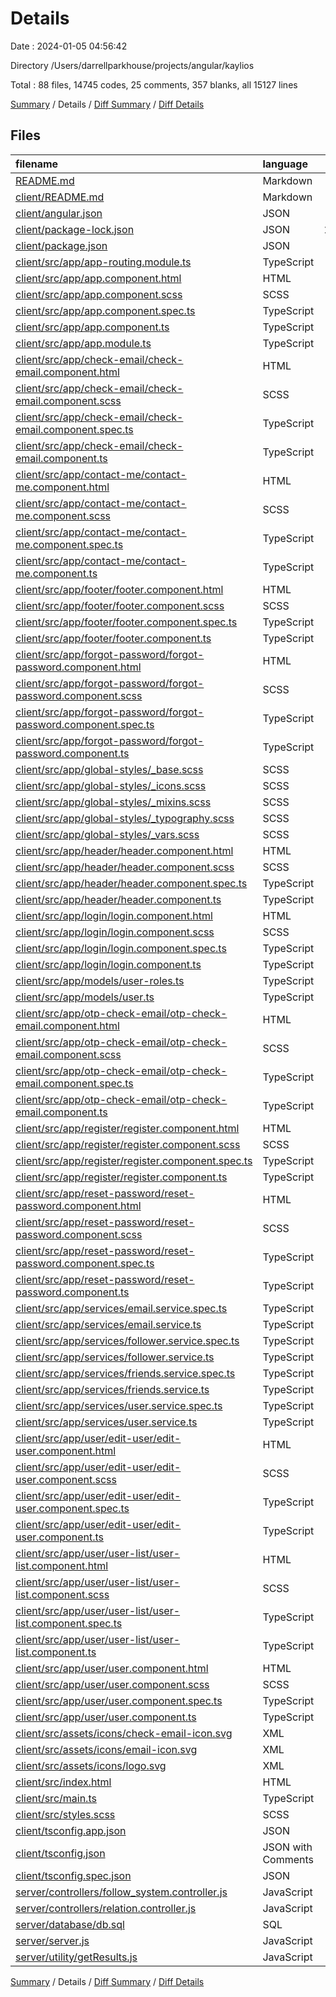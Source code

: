 # Details

Date : 2024-01-05 04:56:42

Directory /Users/darrellparkhouse/projects/angular/kaylios

Total : 88 files,  14745 codes, 25 comments, 357 blanks, all 15127 lines

[Summary](results.md) / Details / [Diff Summary](diff.md) / [Diff Details](diff-details.md)

## Files
| filename | language | code | comment | blank | total |
| :--- | :--- | ---: | ---: | ---: | ---: |
| [README.md](/README.md) | Markdown | 1 | 0 | 0 | 1 |
| [client/README.md](/client/README.md) | Markdown | 14 | 0 | 14 | 28 |
| [client/angular.json](/client/angular.json) | JSON | 107 | 0 | 1 | 108 |
| [client/package-lock.json](/client/package-lock.json) | JSON | 12,896 | 0 | 1 | 12,897 |
| [client/package.json](/client/package.json) | JSON | 38 | 0 | 1 | 39 |
| [client/src/app/app-routing.module.ts](/client/src/app/app-routing.module.ts) | TypeScript | 31 | 0 | 3 | 34 |
| [client/src/app/app.component.html](/client/src/app/app.component.html) | HTML | 4 | 2 | 6 | 12 |
| [client/src/app/app.component.scss](/client/src/app/app.component.scss) | SCSS | 0 | 0 | 1 | 1 |
| [client/src/app/app.component.spec.ts](/client/src/app/app.component.spec.ts) | TypeScript | 25 | 0 | 5 | 30 |
| [client/src/app/app.component.ts](/client/src/app/app.component.ts) | TypeScript | 9 | 0 | 2 | 11 |
| [client/src/app/app.module.ts](/client/src/app/app.module.ts) | TypeScript | 41 | 0 | 4 | 45 |
| [client/src/app/check-email/check-email.component.html](/client/src/app/check-email/check-email.component.html) | HTML | 22 | 0 | 4 | 26 |
| [client/src/app/check-email/check-email.component.scss](/client/src/app/check-email/check-email.component.scss) | SCSS | 0 | 0 | 1 | 1 |
| [client/src/app/check-email/check-email.component.spec.ts](/client/src/app/check-email/check-email.component.spec.ts) | TypeScript | 17 | 0 | 5 | 22 |
| [client/src/app/check-email/check-email.component.ts](/client/src/app/check-email/check-email.component.ts) | TypeScript | 8 | 1 | 3 | 12 |
| [client/src/app/contact-me/contact-me.component.html](/client/src/app/contact-me/contact-me.component.html) | HTML | 0 | 1 | 1 | 2 |
| [client/src/app/contact-me/contact-me.component.scss](/client/src/app/contact-me/contact-me.component.scss) | SCSS | 0 | 0 | 1 | 1 |
| [client/src/app/contact-me/contact-me.component.spec.ts](/client/src/app/contact-me/contact-me.component.spec.ts) | TypeScript | 17 | 0 | 5 | 22 |
| [client/src/app/contact-me/contact-me.component.ts](/client/src/app/contact-me/contact-me.component.ts) | TypeScript | 8 | 0 | 3 | 11 |
| [client/src/app/footer/footer.component.html](/client/src/app/footer/footer.component.html) | HTML | 72 | 0 | 1 | 73 |
| [client/src/app/footer/footer.component.scss](/client/src/app/footer/footer.component.scss) | SCSS | 32 | 0 | 5 | 37 |
| [client/src/app/footer/footer.component.spec.ts](/client/src/app/footer/footer.component.spec.ts) | TypeScript | 17 | 0 | 5 | 22 |
| [client/src/app/footer/footer.component.ts](/client/src/app/footer/footer.component.ts) | TypeScript | 8 | 0 | 3 | 11 |
| [client/src/app/forgot-password/forgot-password.component.html](/client/src/app/forgot-password/forgot-password.component.html) | HTML | 4 | 0 | 3 | 7 |
| [client/src/app/forgot-password/forgot-password.component.scss](/client/src/app/forgot-password/forgot-password.component.scss) | SCSS | 0 | 0 | 1 | 1 |
| [client/src/app/forgot-password/forgot-password.component.spec.ts](/client/src/app/forgot-password/forgot-password.component.spec.ts) | TypeScript | 17 | 0 | 5 | 22 |
| [client/src/app/forgot-password/forgot-password.component.ts](/client/src/app/forgot-password/forgot-password.component.ts) | TypeScript | 8 | 0 | 3 | 11 |
| [client/src/app/global-styles/_base.scss](/client/src/app/global-styles/_base.scss) | SCSS | 3 | 0 | 0 | 3 |
| [client/src/app/global-styles/_icons.scss](/client/src/app/global-styles/_icons.scss) | SCSS | 5 | 0 | 2 | 7 |
| [client/src/app/global-styles/_mixins.scss](/client/src/app/global-styles/_mixins.scss) | SCSS | 50 | 0 | 5 | 55 |
| [client/src/app/global-styles/_typography.scss](/client/src/app/global-styles/_typography.scss) | SCSS | 6 | 0 | 2 | 8 |
| [client/src/app/global-styles/_vars.scss](/client/src/app/global-styles/_vars.scss) | SCSS | 8 | 0 | 0 | 8 |
| [client/src/app/header/header.component.html](/client/src/app/header/header.component.html) | HTML | 30 | 0 | 3 | 33 |
| [client/src/app/header/header.component.scss](/client/src/app/header/header.component.scss) | SCSS | 76 | 4 | 15 | 95 |
| [client/src/app/header/header.component.spec.ts](/client/src/app/header/header.component.spec.ts) | TypeScript | 17 | 0 | 5 | 22 |
| [client/src/app/header/header.component.ts](/client/src/app/header/header.component.ts) | TypeScript | 8 | 0 | 3 | 11 |
| [client/src/app/login/login.component.html](/client/src/app/login/login.component.html) | HTML | 24 | 0 | 2 | 26 |
| [client/src/app/login/login.component.scss](/client/src/app/login/login.component.scss) | SCSS | 51 | 0 | 7 | 58 |
| [client/src/app/login/login.component.spec.ts](/client/src/app/login/login.component.spec.ts) | TypeScript | 17 | 0 | 5 | 22 |
| [client/src/app/login/login.component.ts](/client/src/app/login/login.component.ts) | TypeScript | 14 | 0 | 3 | 17 |
| [client/src/app/models/user-roles.ts](/client/src/app/models/user-roles.ts) | TypeScript | 6 | 0 | 1 | 7 |
| [client/src/app/models/user.ts](/client/src/app/models/user.ts) | TypeScript | 11 | 0 | 1 | 12 |
| [client/src/app/otp-check-email/otp-check-email.component.html](/client/src/app/otp-check-email/otp-check-email.component.html) | HTML | 38 | 2 | 6 | 46 |
| [client/src/app/otp-check-email/otp-check-email.component.scss](/client/src/app/otp-check-email/otp-check-email.component.scss) | SCSS | 91 | 0 | 23 | 114 |
| [client/src/app/otp-check-email/otp-check-email.component.spec.ts](/client/src/app/otp-check-email/otp-check-email.component.spec.ts) | TypeScript | 17 | 0 | 5 | 22 |
| [client/src/app/otp-check-email/otp-check-email.component.ts](/client/src/app/otp-check-email/otp-check-email.component.ts) | TypeScript | 22 | 1 | 4 | 27 |
| [client/src/app/register/register.component.html](/client/src/app/register/register.component.html) | HTML | 33 | 0 | 2 | 35 |
| [client/src/app/register/register.component.scss](/client/src/app/register/register.component.scss) | SCSS | 54 | 0 | 7 | 61 |
| [client/src/app/register/register.component.spec.ts](/client/src/app/register/register.component.spec.ts) | TypeScript | 17 | 0 | 5 | 22 |
| [client/src/app/register/register.component.ts](/client/src/app/register/register.component.ts) | TypeScript | 15 | 0 | 3 | 18 |
| [client/src/app/reset-password/reset-password.component.html](/client/src/app/reset-password/reset-password.component.html) | HTML | 1 | 0 | 1 | 2 |
| [client/src/app/reset-password/reset-password.component.scss](/client/src/app/reset-password/reset-password.component.scss) | SCSS | 0 | 0 | 1 | 1 |
| [client/src/app/reset-password/reset-password.component.spec.ts](/client/src/app/reset-password/reset-password.component.spec.ts) | TypeScript | 17 | 0 | 5 | 22 |
| [client/src/app/reset-password/reset-password.component.ts](/client/src/app/reset-password/reset-password.component.ts) | TypeScript | 8 | 0 | 3 | 11 |
| [client/src/app/services/email.service.spec.ts](/client/src/app/services/email.service.spec.ts) | TypeScript | 12 | 0 | 5 | 17 |
| [client/src/app/services/email.service.ts](/client/src/app/services/email.service.ts) | TypeScript | 22 | 0 | 4 | 26 |
| [client/src/app/services/follower.service.spec.ts](/client/src/app/services/follower.service.spec.ts) | TypeScript | 12 | 0 | 5 | 17 |
| [client/src/app/services/follower.service.ts](/client/src/app/services/follower.service.ts) | TypeScript | 7 | 0 | 3 | 10 |
| [client/src/app/services/friends.service.spec.ts](/client/src/app/services/friends.service.spec.ts) | TypeScript | 12 | 0 | 5 | 17 |
| [client/src/app/services/friends.service.ts](/client/src/app/services/friends.service.ts) | TypeScript | 7 | 0 | 3 | 10 |
| [client/src/app/services/user.service.spec.ts](/client/src/app/services/user.service.spec.ts) | TypeScript | 12 | 0 | 5 | 17 |
| [client/src/app/services/user.service.ts](/client/src/app/services/user.service.ts) | TypeScript | 7 | 0 | 3 | 10 |
| [client/src/app/user/edit-user/edit-user.component.html](/client/src/app/user/edit-user/edit-user.component.html) | HTML | 1 | 0 | 1 | 2 |
| [client/src/app/user/edit-user/edit-user.component.scss](/client/src/app/user/edit-user/edit-user.component.scss) | SCSS | 0 | 0 | 1 | 1 |
| [client/src/app/user/edit-user/edit-user.component.spec.ts](/client/src/app/user/edit-user/edit-user.component.spec.ts) | TypeScript | 17 | 0 | 5 | 22 |
| [client/src/app/user/edit-user/edit-user.component.ts](/client/src/app/user/edit-user/edit-user.component.ts) | TypeScript | 8 | 0 | 3 | 11 |
| [client/src/app/user/user-list/user-list.component.html](/client/src/app/user/user-list/user-list.component.html) | HTML | 1 | 0 | 1 | 2 |
| [client/src/app/user/user-list/user-list.component.scss](/client/src/app/user/user-list/user-list.component.scss) | SCSS | 0 | 0 | 1 | 1 |
| [client/src/app/user/user-list/user-list.component.spec.ts](/client/src/app/user/user-list/user-list.component.spec.ts) | TypeScript | 17 | 0 | 5 | 22 |
| [client/src/app/user/user-list/user-list.component.ts](/client/src/app/user/user-list/user-list.component.ts) | TypeScript | 8 | 0 | 3 | 11 |
| [client/src/app/user/user.component.html](/client/src/app/user/user.component.html) | HTML | 1 | 0 | 1 | 2 |
| [client/src/app/user/user.component.scss](/client/src/app/user/user.component.scss) | SCSS | 0 | 0 | 1 | 1 |
| [client/src/app/user/user.component.spec.ts](/client/src/app/user/user.component.spec.ts) | TypeScript | 17 | 0 | 5 | 22 |
| [client/src/app/user/user.component.ts](/client/src/app/user/user.component.ts) | TypeScript | 8 | 0 | 3 | 11 |
| [client/src/assets/icons/check-email-icon.svg](/client/src/assets/icons/check-email-icon.svg) | XML | 5 | 0 | 1 | 6 |
| [client/src/assets/icons/email-icon.svg](/client/src/assets/icons/email-icon.svg) | XML | 5 | 0 | 1 | 6 |
| [client/src/assets/icons/logo.svg](/client/src/assets/icons/logo.svg) | XML | 75 | 0 | 1 | 76 |
| [client/src/index.html](/client/src/index.html) | HTML | 13 | 0 | 1 | 14 |
| [client/src/main.ts](/client/src/main.ts) | TypeScript | 4 | 0 | 4 | 8 |
| [client/src/styles.scss](/client/src/styles.scss) | SCSS | 15 | 3 | 5 | 23 |
| [client/tsconfig.app.json](/client/tsconfig.app.json) | JSON | 13 | 1 | 1 | 15 |
| [client/tsconfig.json](/client/tsconfig.json) | JSON with Comments | 32 | 1 | 1 | 34 |
| [client/tsconfig.spec.json](/client/tsconfig.spec.json) | JSON | 13 | 1 | 1 | 15 |
| [server/controllers/follow_system.controller.js](/server/controllers/follow_system.controller.js) | JavaScript | 3 | 0 | 3 | 6 |
| [server/controllers/relation.controller.js](/server/controllers/relation.controller.js) | JavaScript | 298 | 8 | 60 | 366 |
| [server/database/db.sql](/server/database/db.sql) | SQL | 38 | 0 | 6 | 44 |
| [server/server.js](/server/server.js) | JavaScript | 16 | 0 | 3 | 19 |
| [server/utility/getResults.js](/server/utility/getResults.js) | JavaScript | 11 | 0 | 0 | 11 |

[Summary](results.md) / Details / [Diff Summary](diff.md) / [Diff Details](diff-details.md)